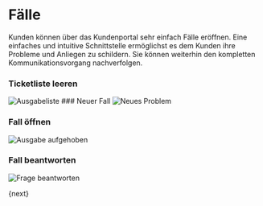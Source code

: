 <!-- add-breadcrumbs -->
# Fälle


Kunden können über das Kundenportal sehr einfach Fälle eröffnen. Eine einfaches und intuitive Schnittstelle ermöglichst es dem Kunden ihre Probleme und Anliegen zu schildern. Sie können weiterhin den kompletten Kommunikationsvorgang nachverfolgen.

### Ticketliste leeren

<img class="screenshot" alt="Ausgabeliste" src="{{docs_base_url}}/v13/assets/img/website/portal-ticket-list-empty.png">
### Neuer Fall

<img class="screenshot" alt="Neues Problem " src="{{docs_base_url}}/v13/assets/img/website/portal-new-ticket.png">

### Fall öffnen

<img class="screenshot" alt="Ausgabe aufgehoben" src="{{docs_base_url}}/v13/assets/img/website/portal-ticket-1.gif">

### Fall beantworten

<img class="screenshot" alt="Frage beantworten" src="{{docs_base_url}}/v13/assets/img/website/portal-ticket-reply.gif">

{next}
